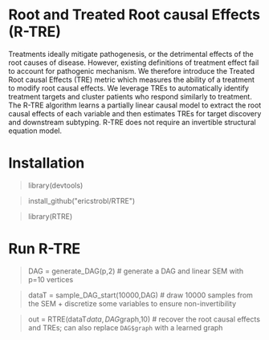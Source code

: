 # Root and Treated Root causal Effects (R-TRE)

Treatments ideally mitigate pathogenesis, or the detrimental effects of the root causes of disease. However, existing definitions of treatment effect fail to account for pathogenic mechanism. We therefore introduce the Treated Root causal Effects (TRE) metric which measures the ability of a treatment to modify root causal effects. We leverage TREs to automatically identify treatment targets and cluster patients who respond similarly to treatment. The R-TRE algorithm learns a partially linear causal model to extract the root causal effects of each variable and then estimates TREs for target discovery and downstream subtyping. R-TRE does not require an invertible structural equation model.

# Installation

> library(devtools)

> install_github("ericstrobl/RTRE")

> library(RTRE)

# Run R-TRE

> DAG = generate_DAG(p,2) # generate a DAG and linear SEM with p=10 vertices

> dataT = sample_DAG_start(10000,DAG) # draw 10000 samples from the SEM + discretize some variables to ensure non-invertibility

> out = RTRE(dataT$data,DAG$graph,10) # recover the root causal effects and TREs; can also replace `DAG$graph` with a learned graph
